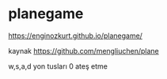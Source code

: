 # planegame
 
https://enginozkurt.github.io/planegame/

kaynak
https://github.com/mengliuchen/plane

w,s,a,d yon tusları
0 ateş etme